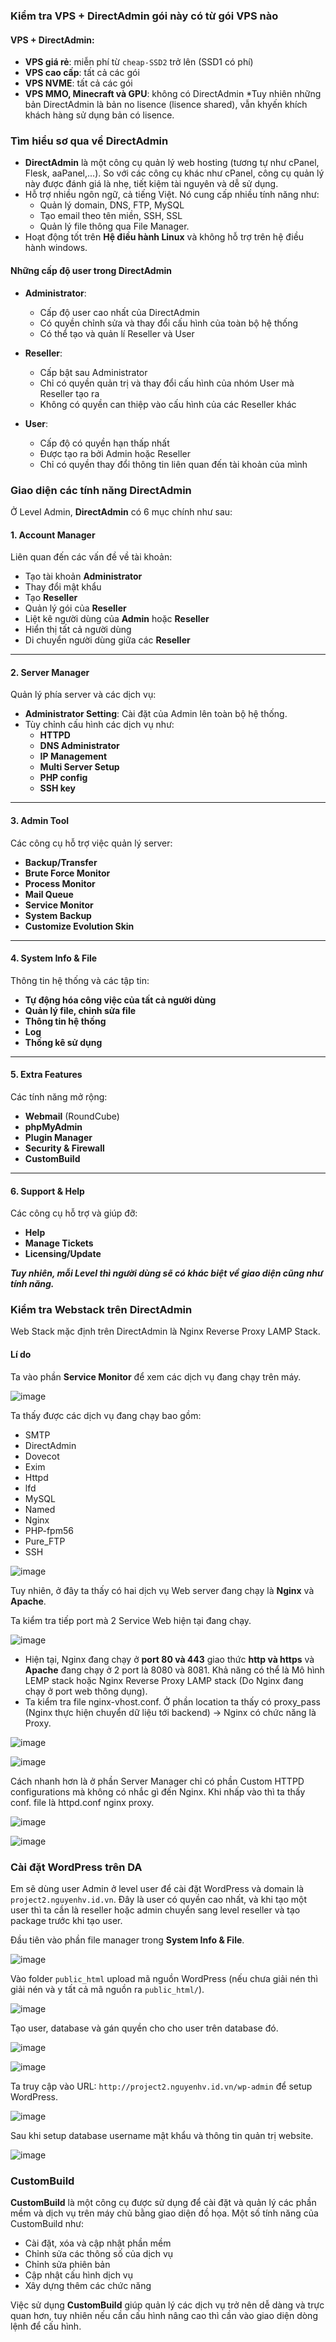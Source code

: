 ### Kiểm tra VPS + DirectAdmin gói này có từ gói VPS nào

#### VPS + DirectAdmin:
- **VPS giá rẻ**: miễn phí từ `cheap-SSD2` trở lên (SSD1 có phí)
- **VPS cao cấp**: tất cả các gói
- **VPS NVME**: tất cả các gói
- **VPS MMO, Minecraft và GPU**: không có DirectAdmin
  *Tuy nhiên những bản DirectAdmin là bản no lisence (lisence shared), vẫn khyến khích khách hàng sử dụng bản có lisence.  
### Tìm hiểu sơ qua về DirectAdmin
- **DirectAdmin** là một công cụ quản lý web hosting (tương tự như cPanel, Flesk, aaPanel,...). So với các công cụ khác như cPanel, công cụ quản lý này được đánh giá là nhẹ, tiết kiệm tài nguyên và dễ sử dụng.
- Hỗ trợ nhiều ngôn ngữ, cả tiếng Việt. Nó cung cấp nhiều tính năng như:
  - Quản lý domain, DNS, FTP, MySQL
  - Tạo email theo tên miền, SSH, SSL
  - Quản lý file thông qua File Manager.
- Hoạt động tốt trên **Hệ điều hành Linux** và không hỗ trợ trên hệ điều hành windows.

#### Những cấp độ user trong DirectAdmin
- **Administrator**:
  - Cấp độ user cao nhất của DirectAdmin  
  - Có quyền chỉnh sửa và thay đổi cấu hình của toàn bộ hệ thống  
  - Có thể tạo và quản lí Reseller và User  

- **Reseller**:
  - Cấp bật sau Administrator  
  - Chỉ có quyền quản trị và thay đổi cấu hình của nhóm User mà Reseller tạo ra  
  - Không có quyền can thiệp vào cấu hình của các Reseller khác  

- **User**:
  - Cấp độ có quyền hạn thấp nhất  
  - Được tạo ra bởi Admin hoặc Reseller  
  - Chỉ có quyền thay đổi thông tin liên quan đến tài khoản của mình  

### Giao diện các tính năng DirectAdmin
Ở Level Admin, **DirectAdmin** có 6 mục chính như sau:

#### 1. **Account Manager**
Liên quan đến các vấn đề về tài khoản:
- Tạo tài khoản **Administrator**
- Thay đổi mật khẩu
- Tạo **Reseller**
- Quản lý gói của **Reseller**
- Liệt kê người dùng của **Admin** hoặc **Reseller**
- Hiển thị tất cả người dùng
- Di chuyển người dùng giữa các **Reseller**

---

#### 2. **Server Manager**
Quản lý phía server và các dịch vụ:
- **Administrator Setting**: Cài đặt của Admin lên toàn bộ hệ thống.
- Tùy chỉnh cấu hình các dịch vụ như:
  - **HTTPD**
  - **DNS Administrator**
  - **IP Management**
  - **Multi Server Setup**
  - **PHP config**
  - **SSH key**

---

#### 3. **Admin Tool**
Các công cụ hỗ trợ việc quản lý server:
- **Backup/Transfer**
- **Brute Force Monitor**
- **Process Monitor**
- **Mail Queue**
- **Service Monitor**
- **System Backup**
- **Customize Evolution Skin**

---

#### 4. **System Info & File**
Thông tin hệ thống và các tập tin:
- **Tự động hóa công việc của tất cả người dùng**
- **Quản lý file, chỉnh sửa file**
- **Thông tin hệ thống**
- **Log**
- **Thống kê sử dụng**

---

#### 5. **Extra Features**
Các tính năng mở rộng:
- **Webmail** (RoundCube)
- **phpMyAdmin**
- **Plugin Manager**
- **Security & Firewall**
- **CustomBuild**

---

#### 6. **Support & Help**
Các công cụ hỗ trợ và giúp đỡ:
- **Help**
- **Manage Tickets**
- **Licensing/Update**

***Tuy nhiên, mỗi Level thì người dùng sẽ có khác biệt về giao diện cũng như tính năng.***

### Kiểm tra Webstack trên DirectAdmin  

Web Stack mặc định trên DirectAdmin là Nginx Reverse Proxy LAMP Stack.

#### Lí do
Ta vào phần **Service Monitor** để xem các dịch vụ đang chạy trên máy.

![image](https://github.com/user-attachments/assets/ee0220c2-0fdb-4c3f-b0f7-feeac5164d7b)

Ta thấy được các dịch vụ đang chạy bao gồm:
- SMTP
- DirectAdmin
- Dovecot
- Exim
- Httpd
- lfd
- MySQL
- Named
- Nginx
- PHP-fpm56
- Pure_FTP
- SSH  

![image](https://github.com/user-attachments/assets/ad8c9a7c-8b79-4cac-a4ae-72f0a8411051)

Tuy nhiên, ở đây ta thấy có hai dịch vụ Web server đang chạy là **Nginx** và **Apache**.

Ta kiểm tra tiếp port mà 2 Service Web hiện tại đang chạy.

![image](https://github.com/user-attachments/assets/f1d1d7e2-3899-492b-915e-9a54b4351c3a)

- Hiện tại, Nginx đang chạy ở **port 80 và 443** giao thức **http và https** và **Apache** đang chạy ở 2 port là 8080 và 8081. Khả năng có thể là Mô hình LEMP stack hoặc Nginx Reverse Proxy LAMP stack (Do Nginx đang chạy ở port web thông dụng).  
- Ta kiểm tra file nginx-vhost.conf. Ở phần location ta thấy có proxy_pass (Nginx thực hiện chuyển dữ liệu tới backend) -> Nginx có chức năng là Proxy.

![image](https://github.com/user-attachments/assets/3fe66836-b615-48ba-bc75-17affdbd4cee)

![image](https://github.com/user-attachments/assets/dc41435e-8e0e-47ea-833a-4f051160cc27)

Cách nhanh hơn là ở phần Server Manager chỉ có phần Custom HTTPD configurations mà không có nhắc gì đến Nginx. Khi nhấp vào thì ta thấy conf. file là httpd.conf nginx proxy.

![image](https://github.com/user-attachments/assets/27f7625c-5f23-4058-8f8a-9bc76813cea0)

![image](https://github.com/user-attachments/assets/ec1a5d95-e70a-45fe-985e-6bce0f080559)

### Cài đặt WordPress trên DA
Em sẽ dùng user Admin ở level user để cài đặt WordPress và domain là `project2.nguyenhv.id.vn`. Đây là user có quyền cao nhất, và khi tạo một user thì ta cần là reseller hoặc admin chuyển sang level reseller và tạo package trước khi tạo user.

Đầu tiên vào phần file manager trong **System Info & File**.

![image](https://github.com/user-attachments/assets/a27771dc-0b99-4656-83ec-a4046c8a7f78)

Vào folder `public_html` upload mã nguồn WordPress (nếu chưa giải nén thì giải nén và y tất cả mã nguồn ra `public_html/`).

![image](https://github.com/user-attachments/assets/d38331c1-2f2c-416e-beed-dfb957430fdb)

Tạo user, database và gán quyền cho cho user trên database đó.

![image](https://github.com/user-attachments/assets/26ea8d33-3796-4bdf-83c2-2f161ff5b18b)

![image](https://github.com/user-attachments/assets/dbe7023e-17b2-4ff0-b6f0-477b66699253)

Ta truy cập vào URL: `http://project2.nguyenhv.id.vn/wp-admin` để setup WordPress.

![image](https://github.com/user-attachments/assets/08c179c4-3b0c-4531-b599-0e7b6fc3e8a9)

Sau khi setup database username mật khẩu và thông tin quản trị website.

![image](https://github.com/user-attachments/assets/299d48bb-13e8-4c0f-9059-7577ef134766)

### CustomBuild
**CustomBuild** là một công cụ được sử dụng để cài đặt và quản lý các phần mềm và dịch vụ trên máy chủ bằng giao diện đồ họa. Một số tính năng của CustomBuild như:
- Cài đặt, xóa và cập nhật phần mềm
- Chỉnh sửa các thông số của dịch vụ
- Chỉnh sửa phiên bản
- Cập nhật cấu hình dịch vụ
- Xây dựng thêm các chức năng

Việc sử dụng **CustomBuild** giúp quản lý các dịch vụ trở nên dễ dàng và trực quan hơn, tuy nhiên nếu cần cấu hình nâng cao thì cần vào giao diện dòng lệnh để cấu hình.
